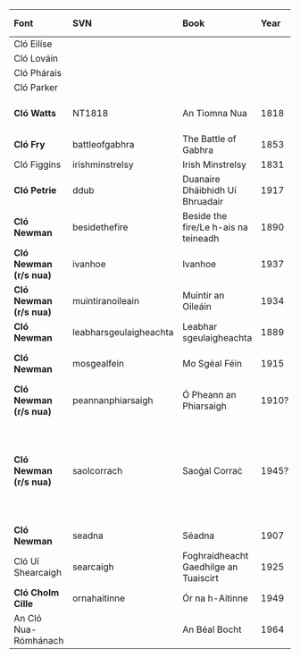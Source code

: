 |Font                  |SVN    |Book            |Year|Page Images|Source    |Transcribed|Transcriber|Box Files|Box File Editor|
|:---------------------|:------|:---------------|:---|:----------|:---------|:----------|:----------|:--------|:--------------|
|Cló Eilíse            |       |                |    |           |          |   |  |  |  |
|Cló Lováin            |       |                |    |          |   |  |     |  |  |
|Cló Phárais           |       |                |    |          |    |   |   |  |  |
|Cló Parker            |       |                |    |          |     |  |   |  |  |
| **Cló Watts**     |NT1818       |    An Tiomna Nua   |1818    | Gal. 1:1-12  | V. Morley   |  Gal. 1:1-7    | K. Scannell  | Gal. 1:1-7 | K. Scannell  |
| **Cló Fry**               |battleofgabhra       |  The Battle of Gabhra  | 1853    |   150  |  V. Morley | 150 | K. Scannell  | 150  | K. Scannell |
|Cló Figgins           |irishminstrelsy       |   Irish Minstrelsy             | 1831   |    1?      | V. Morley |      |  |  |  |
| **Cló Petrie**            |ddub   | Duanaire Dháibhidh Uí Bhruadair   |1917|  134        | V. Morley   |  134    | K. Scannell | 134 | K. Scannell |
| **Cló Newman**    |besidethefire    |  Beside the fire/Le h-ais na teineadh              | 1890   |  1-51, 107   |  J. Regan  |  1-51, 107    | A. Mac an Bhaird | 1-14  |  K. Scannell |
| **Cló Newman (r/s nua)**    |ivanhoe          |  Ivanhoe      | 1937   |  1-15   |  C. Ó Duibhín    |    | (CÓD e-text)  |    |    |
| **Cló Newman (r/s nua)**    |muintiranoileain          |  Muintir an Oileáin      | 1934   |  12-29   |  M. J. Ó Meachair    | 12-29   | CÓD e-text  | 12-29   | K. Scannell   |
| **Cló Newman**    |leabharsgeulaigheachta    |  Leabhar sgeulaigheachta | 1889   | (1-285)     | [archive.org JP2's](http://ia700202.us.archive.org/12/items/leabharsgeulaigh00hyde/leabharsgeulaigh00hyde_jp2.zip)  |          |  |  |   |
| **Cló Newman**    |mosgealfein    |    Mo Sgéal Féin   |1915    | 1-9  (wikisource: 10-69) |wikisource.org  | (1-69)   |  wikisource.org |  |  |
| **Cló Newman (r/s nua)**    |peannanphiarsaigh  |  Ó Pheann an Phiarsaigh    |  1910?  |  (1-135)        | [archive.org JP2's](http://ia311035.us.archive.org/3/items/pheannphiarsai00pearuoft/pheannphiarsai00pearuoft_raw_jp2.zip)     | 43-104   | A. Mac an Bhaird   |  |   |
| **Cló Newman (r/s nua)**    |saolcorrach    |  Saoġal Corraċ  | 1945?   | 4-5, 32-33, 76-77, 82-83, 99, 110-111, 136-137, 140-141, 190-191, 204-205, 242-243          | A. Ó hAlmhain    | 4-5, 32-33, 76-77, 82-83, 99, 136-137, 190-191     | A. Ó hAlmhain |  |  |
| **Cló Newman**    |seadna         |   Séadna    |  1907  | (KPS jpgs)   |  wikisource.org     |  67-199  | wikisource.org |  |   |
|Cló Uí Shearcaigh     |searcaigh    | Foghraidheacht Gaedhilge an Tuaiscirt               | 1925   |   v    | V. Morley  |       |  |  |  |
| **Cló Cholm Cille**       |ornahaitinne |  Ór na h-Aitinne  |1949 | 38  | V. Morley    | 38  | K. Scannell | 38 | K. Scannell |
|An Cló Nua-Rómhánach  |       |An Béal Bocht   |1964|          |      |    |  |  |  |